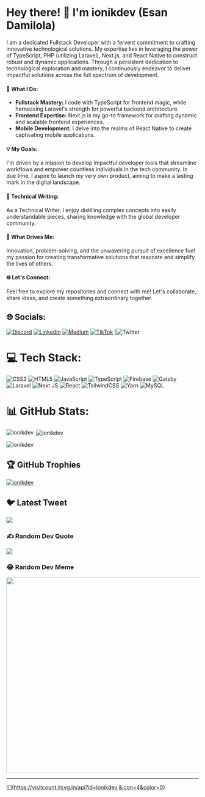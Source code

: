 # Hey there! 👋 I'm ionikdev (Esan Damilola)
I am a dedicated Fullstack Developer with a fervent commitment to crafting innovative technological solutions. My expertise lies in leveraging the power of TypeScript, PHP (utilizing Laravel), Next.js, and React Native to construct robust and dynamic applications. Through a persistent dedication to technological exploration and mastery, I continuously endeavor to deliver impactful solutions across the full spectrum of development.


#### 🚀 What I Do:
- **Fullstack Mastery:** I code with TypeScript for frontend magic, while harnessing Laravel's strength for powerful backend architecture.  
- **Frontend Expertise:** Next.js is my go-to framework for crafting dynamic and scalable frontend experiences.  
- **Mobile Development:** I delve into the realms of React Native to create captivating mobile applications.  



####  💡 My Goals:
I'm driven by a mission to develop impactful developer tools that streamline workflows and empower countless individuals in the tech community. In due time, I aspire to launch my very own product, aiming to make a lasting mark in the digital landscape.


#### 📝 Technical Writing:
As a Technical Writer, I enjoy distilling complex concepts into easily understandable pieces, sharing knowledge with the global developer community.


####  🌟 What Drives Me:
Innovation, problem-solving, and the unwavering pursuit of excellence fuel my passion for creating transformative solutions that resonate and simplify the lives of others.


####  🌐 Let's Connect:
Feel free to explore my repositories and connect with me! Let's collaborate, share ideas, and create something extraordinary together.

## 🌐 Socials:
[![Discord](https://img.shields.io/badge/Discord-%237289DA.svg?logo=discord&logoColor=white)](https://discord.gg/damilola#8355) 
 [![LinkedIn](https://img.shields.io/badge/LinkedIn-%230077B5.svg?logo=linkedin&logoColor=white)](https://linkedin.com/in/@ionikdev ) [![Medium](https://img.shields.io/badge/Medium-12100E?logo=medium&logoColor=white)](https://medium.com/@@ionikdev) [![TikTok](https://img.shields.io/badge/TikTok-%23000000.svg?logo=TikTok&logoColor=white)](https://twitch.tv/@ionikdev ) [![Twitter](https://img.shields.io/badge/Twitter-%231DA1F2.svg?logo=Twitter&logoColor=white)

# 💻 Tech Stack:
![CSS3](https://img.shields.io/badge/css3-%231572B6.svg?style=for-the-badge&logo=css3&logoColor=white) ![HTML5](https://img.shields.io/badge/html5-%23E34F26.svg?style=for-the-badge&logo=html5&logoColor=white) ![JavaScript](https://img.shields.io/badge/javascript-%23323330.svg?style=for-the-badge&logo=javascript&logoColor=%23F7DF1E) ![TypeScript](https://img.shields.io/badge/typescript-%23007ACC.svg?style=for-the-badge&logo=typescript&logoColor=white) ![Firebase](https://img.shields.io/badge/firebase-%23039BE5.svg?style=for-the-badge&logo=firebase) ![Gatsby](https://img.shields.io/badge/Gatsby-%23663399.svg?style=for-the-badge&logo=gatsby&logoColor=white) ![Laravel](https://img.shields.io/badge/laravel-%23FF2D20.svg?style=for-the-badge&logo=laravel&logoColor=white) ![Next JS](https://img.shields.io/badge/Next-black?style=for-the-badge&logo=next.js&logoColor=white) ![React](https://img.shields.io/badge/react-%2320232a.svg?style=for-the-badge&logo=react&logoColor=%2361DAFB) ![TailwindCSS](https://img.shields.io/badge/tailwindcss-%2338B2AC.svg?style=for-the-badge&logo=tailwind-css&logoColor=white) ![Yarn](https://img.shields.io/badge/yarn-%232C8EBB.svg?style=for-the-badge&logo=yarn&logoColor=white) ![MySQL](https://img.shields.io/badge/mysql-%2300f.svg?style=for-the-badge&logo=mysql&logoColor=white)
# 📊 GitHub Stats:
<p><img align="left" src="https://github-readme-stats.vercel.app/api/top-langs?username=ionikdev&show_icons=true&locale=en&layout=compact" alt="ionikdev" /></p>

<p>&nbsp;<img align="center" src="https://github-readme-stats.vercel.app/api?username=ionikdev&show_icons=true&locale=en" alt="ionikdev" /></p>

<p><img align="center" src="https://github-readme-streak-stats.herokuapp.com/?user=ionikdev&" alt="ionikdev" /></p>


## 🏆 GitHub Trophies
<p align="left"> <a href="https://github.com/ryo-ma/github-profile-trophy"><img src="https://github-profile-trophy.vercel.app/?username=ionikdev" alt="ionikdev" /></a> </p>


## 🐦 Latest Tweet
[![](https://gtce.itsvg.in/api?username=@ionikdev )](https://github.com/VishwaGauravIn/github-twitter-card-embed)

### ✍️ Random Dev Quote
![](https://quotes-github-readme.vercel.app/api?type=vetical&theme=radical)

### 😂 Random Dev Meme
<img src="https://rm.up.railway.app/" width="512px"/>

---
[![](https://visitcount.itsvg.in/api?id=Ionikdev &icon=4&color=0)](https://visitcount.itsvg.in)

<!-- Proudly created with GPRM ( https://gprm.itsvg.in ) -->
